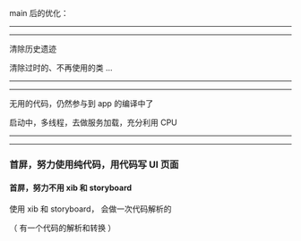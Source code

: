 main 后的优化：


<hr>




<hr>


清除历史遗迹



清除过时的、不再使用的类 ...




<hr>




<hr>



无用的代码，仍然参与到 app 的编译中了




启动中，多线程，去做服务加载，充分利用 CPU



<hr>




<hr>



### 首屏，努力使用纯代码，用代码写 UI 页面


#### 首屏，努力不用 xib 和 storyboard





使用 xib 和 storyboard， 会做一次代码解析的

（       有一个代码的解析和转换      ）



